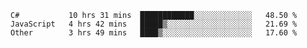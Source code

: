 <!--START_SECTION:waka-->

```text
C#           10 hrs 31 mins  ████████████░░░░░░░░░░░░░   48.50 %
JavaScript   4 hrs 42 mins   █████▒░░░░░░░░░░░░░░░░░░░   21.69 %
Other        3 hrs 49 mins   ████▒░░░░░░░░░░░░░░░░░░░░   17.60 %
```

<!--END_SECTION:waka-->
